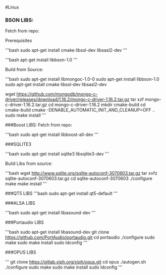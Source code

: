 #Linux 
### BSON LIBS:

Fetch from repo:

Prerequisites

'''bash
sudo apt-get install cmake libssl-dev libsasl2-dev
'''

'''bash
apt-get install libbson-1.0
'''

Build from Source:

'''bash
sudo apt-get install libmongoc-1.0-0
sudo apt-get install libbson-1.0
sudo apt-get install cmake libssl-dev libsasl2-dev

wget https://github.com/mongodb/mongo-c-driver/releases/download/1.16.2/mongo-c-driver-1.16.2.tar.gz
tar xzf mongo-c-driver-1.16.2.tar.gz
cd mongo-c-driver-1.16.2
mkdir cmake-build
cd cmake-build
cmake -DENABLE_AUTOMATIC_INIT_AND_CLEANUP=OFF ..
sudo make install
'''

###Boost LIBS:
Fetch from repo:

'''bash
sudo apt-get install libboost-all-dev
'''

###SQLITE3

'''bash
sudo apt-get install sqlite3 libsqlite3-dev
'''

Build Libs from source:

'''bash
wget http://www.sqlite.org/sqlite-autoconf-3070603.tar.gz
tar xvfz sqlite-autoconf-3070603.tar.gz
cd sqlite-autoconf-3070603
./configure
make
make install
'''

###QT5 LIBS
'''bash
sudo apt-get install qt5-default
'''

###ALSA LIBS

'''bash
sudo apt-get install libasound-dev
'''

###Portaudio LIBS

'''bash
sudo apt-get install libasound-dev 
git clone https://github.com/PortAudio/portaudio.git
cd portaudio
./configure
sudo make 
sudo make install 
sudo ldconfig
'''

###OPUS LIBS

'''
git clone https://gitlab.xiph.org/xiph/opus.git
cd opus
./autogen.sh
./configure
sudo make 
sudo make install
sudo ldconfig
'''


